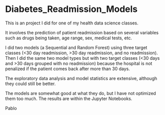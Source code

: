 # Diabetes_Readmission_Models
This is an project I did for one of my health data science classes.

It involves the prediction of patient readmission based on several variables such as drugs being taken, age range, sex, medical tests, etc.

I did two models (a Sequential and Random Forest) using three target classes (<30 day readmission, >30 day readmission, and no readmission). Then I
did the same two model types but with two target classes (<30 days and >30 days grouped with no readmission) because the hospital is not penalized 
if the patient comes back after more than 30 days.

The exploratory data analysis and model statistics are extensive, although they could still be better.

The models are somewhat good at what they do, but I have not optimized them too much. The results are within the Jupyter Notebooks.

 Pablo
